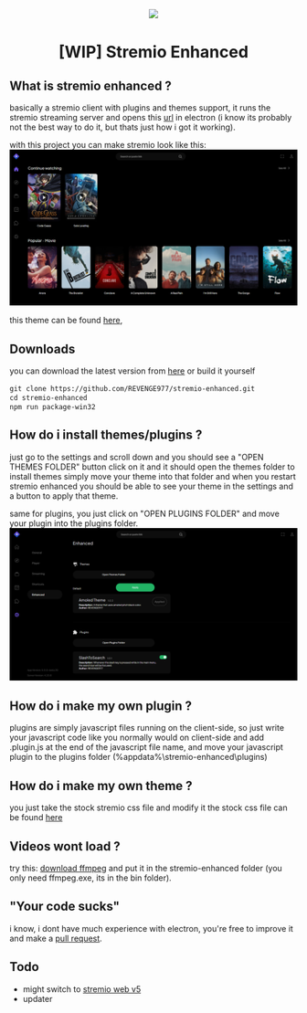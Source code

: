 <p align="center">
  <img src="https://github.com/REVENGE977/stremio-enhanced/raw/main/images/icon.ico">
</p>

<h1 align="center">[WIP] Stremio Enhanced</h1>

## What is stremio enhanced ?
basically a stremio client with plugins and themes support,
it runs the stremio streaming server and opens this [url](https://app.strem.io/shell-v4.4) in electron (i know its probably not the best way to do it, but thats just how i got it working).

with this project you can make stremio look like this:
![screenshot](https://github.com/REVENGE977/stremio-enhanced/raw/main/images/amoled_screenshot.png)

this theme can be found [here](https://github.com/REVENGE977/stremio-enhanced-community/blob/main/examples/amoled.theme.css),
## Downloads
you can download the latest version from [here](https://github.com/REVENGE977/stremio-enhanced/releases)
or build it yourself
```
git clone https://github.com/REVENGE977/stremio-enhanced.git
cd stremio-enhanced
npm run package-win32
```

## How do i install themes/plugins ?
just go to the settings and scroll down and you should see a "OPEN THEMES FOLDER" button
click on it and it should open the themes folder to install themes simply move your theme into that folder
and when you restart stremio enhanced you should be able to see your theme in the settings and a button to apply that theme.

same for plugins, you just click on "OPEN PLUGINS FOLDER" and move your plugin into the plugins folder.
![settings_screenshot](https://github.com/REVENGE977/stremio-enhanced/raw/main/images/settings_screenshot.png)

## How do i make my own plugin ?
plugins are simply javascript files running on the client-side, so just write your javascript code like you normally would on client-side
and add .plugin.js at the end of the javascript file name, and move your javascript plugin to the plugins folder (%appdata%\stremio-enhanced\plugins)

## How do i make my own theme ?
you just take the stock stremio css file and modify it
the stock css file can be found [here](https://github.com/REVENGE977/stremio-enhanced-community/blob/main/examples/stockstremio_unminified.theme.css)

## Videos wont load ?
try this:
[download ffmpeg](https://github.com/BtbN/FFmpeg-Builds/releases/download/latest/ffmpeg-master-latest-win64-gpl.zip) and put it in the stremio-enhanced folder (you only need ffmpeg.exe, its in the bin folder).

## "Your code sucks"
i know, i dont have much experience with electron,
you're free to improve it and make a [pull request](https://github.com/REVENGE977/stremio-enhanced/pulls).


## Todo
- might switch to [stremio web v5](https://github.com/Stremio/stremio-web)
- updater